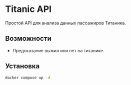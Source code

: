 # Titanic API

Простой API для анализа данных пассажиров Титаника.

## Возможности

- Предсказание выжил или нет на титанике.

## Установка

```bash
docker compose up -d
```
